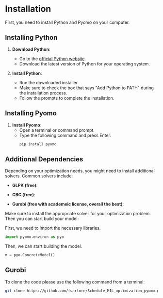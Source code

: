 # Installation
First, you need to install Python and Pyomo on your computer.

## Installing Python

1. **Download Python**:
   - Go to the [official Python website](https://www.python.org/downloads/).
   - Download the latest version of Python for your operating system.

2. **Install Python**:
   - Run the downloaded installer.
   - Make sure to check the box that says "Add Python to PATH" during the installation process.
   - Follow the prompts to complete the installation.



## Installing Pyomo

1. **Install Pyomo**:
   - Open a terminal or command prompt.
   - Type the following command and press Enter:
     ```sh
     pip install pyomo
     ```



## Additional Dependencies

Depending on your optimization needs, you might need to install additional solvers. Common solvers include:

- **GLPK (free)**:

- **CBC (free)**:

- **Gurobi (free with academeic license, overall the best)**:

Make sure to install the appropriate solver for your optimization problem. Then you can start build your model:

First, we need to import the necessary libraries.

```python
import pyomo.environ as pyo
```

Then, we can start building the model.

```python
m = pyo.ConcreteModel()
```

## Gurobi
To clone the code please use the following command from a terminal:

```sh
git clone https://github.com/fsartore/Schedule_MIL_optimization_pyomo.git
```